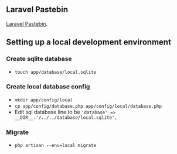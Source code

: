 ## Laravel Pastebin

[Laravel Pastebin](http://paste.laravel.com/).

## Setting up a local development environment

### Create sqlite database

 * `touch app/database/local.sqlite`

### Create local database config

 * `mkdir app/config/local`
 * `cp app/config/database.php app/config/local/database.php`
 * Edit sql database line to be `'database' => __DIR__.'/../../database/local.sqlite',`

### Migrate

  * `php artisan --env=local migrate`